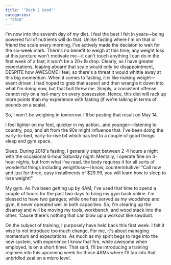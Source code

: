 ```yaml
---
title: '"Back 2 Good"'
categories:
- "2018"
---
```


I'm now into the seventh day of my diet. I feel the best I felt in years—being powered full of nutrients will do that. Unlike fasting where I'm on that ol' friend the scale every morning, I've actively made the decision to wait for the six-week mark. There's no benefit to weigh at this time; any weight loss at this juncture won't motivate me—it can't touch anything I can do in the first week of a fast; it won't be a 20+ lb drop. Clearly, as I have greater expectations, leaping aboard that scale would only be disappointment, DESPITE how AWESOME I feel, so there's a threat it would whittle away at this big momentum. When it comes to fasting, it is like making weight—event driven. I had hoped to grab that aspect and then wrangle it down into what I'm doing now, but that bull threw me. Simply, a consistent offense cannot rely on a hail-mary on every possession. Hence, this diet will rack up more points than my experience with fasting (if we're talking in terms of pounds on a scale).

So, I won't be weighing in tomorrow. I'll be posting that result on May 14.

I feel lighter on my feet, quicker in my action...and younger—listening to country, pop, and alt from the 90s might influence that. I've been doing the early-to-bed, early-to-rise bit which has led to a couple of good things: sleep and gym space.

Sleep. During 2018's fasting, I generally slept between 2-4 hours a night with the occasional 6-hour Saturday night. Mentally, I operate fine on 4-hour nights, but from what I've read, the body requires it for all sorts of wonderful things including weightloss—I know, counterintuitive! "Call now and just for three, easy installments of $29.99, you will learn how to sleep to lose weight!"

My gym. As I've been getting up by 4AM, I've used that time to spend a couple of hours for the past two days to bring my gym back online. I'm blessed to have two garages; while one has served as my woodshop and gym, it never operated well in both capacities. So, I'm clearing up the disarray and will be moving my tools, workbench, and wood stack into the other. ‘Cause there's nothing that can blow up a workout like sawdust.

On the subject of training, I purposely have held back this first week. I felt it wise to not introduce too much change. For me, it's about managing momentum and expectations. As much as my spirit begs to rage into the new system, with experience I know that fire, while awesome when employed, is on a short timer. That said, I'll be introducing a training regimen into this upcoming week for those 4AMs where I'll tap into that unbridled zeal on a micro level.